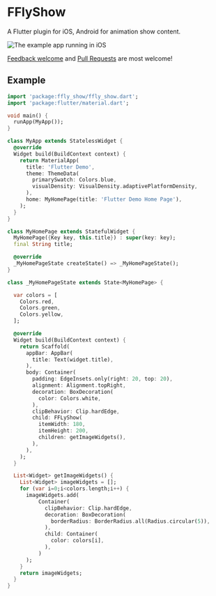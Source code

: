 # FFlyShow

A Flutter plugin for iOS, Android for animation show content.

![The example app running in iOS](https://github.com/PreSwift/FFlyShow/blob/main/doc/y2hn0-sbe5j.gif)

[Feedback welcome](https://github.com/PreSwift/FFlyShow/issues) and
[Pull Requests](https://github.com/PreSwift/FFlyShow/pulls) are most welcome!

## Example

```dart
import 'package:ffly_show/ffly_show.dart';
import 'package:flutter/material.dart';

void main() {
  runApp(MyApp());
}

class MyApp extends StatelessWidget {
  @override
  Widget build(BuildContext context) {
    return MaterialApp(
      title: 'Flutter Demo',
      theme: ThemeData(
        primarySwatch: Colors.blue,
        visualDensity: VisualDensity.adaptivePlatformDensity,
      ),
      home: MyHomePage(title: 'Flutter Demo Home Page'),
    );
  }
}

class MyHomePage extends StatefulWidget {
  MyHomePage({Key key, this.title}) : super(key: key);
  final String title;

  @override
  _MyHomePageState createState() => _MyHomePageState();
}

class _MyHomePageState extends State<MyHomePage> {

  var colors = [
    Colors.red,
    Colors.green,
    Colors.yellow,
  ];

  @override
  Widget build(BuildContext context) {
    return Scaffold(
      appBar: AppBar(
        title: Text(widget.title),
      ),
      body: Container(
        padding: EdgeInsets.only(right: 20, top: 20),
        alignment: Alignment.topRight,
        decoration: BoxDecoration(
          color: Colors.white,
        ),
        clipBehavior: Clip.hardEdge,
        child: FFLyShow(
          itemWidth: 180,
          itemHeight: 200,
          children: getImageWidgets(),
        ),
      ),
    );
  }

  List<Widget> getImageWidgets() {
    List<Widget> imageWidgets = [];
    for (var i=0;i<colors.length;i++) {
      imageWidgets.add(
          Container(
            clipBehavior: Clip.hardEdge,
            decoration: BoxDecoration(
              borderRadius: BorderRadius.all(Radius.circular(5)),
            ),
            child: Container(
              color: colors[i],
            ),
          )
      );
    }
    return imageWidgets;
  }
}
```
